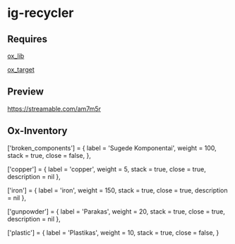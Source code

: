 # ig-recycler

## Requires
[ox_lib](https://github.com/overextended/ox_lib)

[ox_target](https://github.com/overextended/ox_target)

## Preview

https://streamable.com/am7m5r


## Ox-Inventory

['broken_components'] = {
    label = 'Sugede Komponentai',
    weight = 100,
    stack = true,
    close = false,
},

['copper'] = {
    label = 'copper',
    weight = 5,
    stack = true,
    close = true,
    description = nil
},

['iron'] = {
    label = 'iron',
    weight = 150,
    stack = true,
    close = true,
    description = nil
},

['gunpowder'] = {
    label = 'Parakas',
    weight = 20,
    stack = true,
    close = true,
    description = nil
},

['plastic'] = {
    label = 'Plastikas',
    weight = 10,
    stack = true,
    close = false,
}
